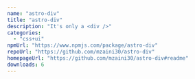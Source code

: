 ```yaml
---
name: "astro-div"
title: "astro-div"
description: "It's only a <div />"
categories:
  - "css+ui"
npmUrl: "https://www.npmjs.com/package/astro-div"
repoUrl: "https://github.com/mzaini30/astro-div"
homepageUrl: "https://github.com/mzaini30/astro-div#readme"
downloads: 6
---
```

